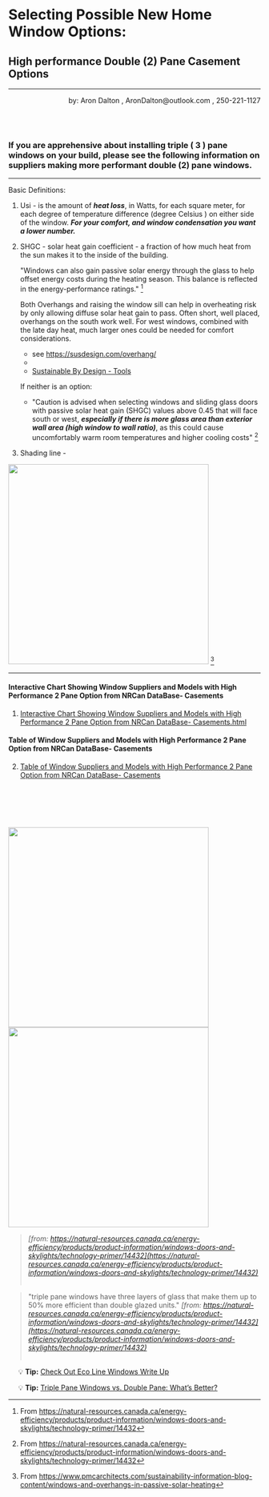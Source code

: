 

# Selecting Possible New Home Window Options:  

## High performance Double (2) Pane Casement Options

___

<p align="right">by: Aron Dalton   ,  AronDalton@outlook.com  ,  250-221-1127</p>
                                                                                     
<br/><br/>

### If you are apprehensive about installing triple ( 3 ) pane windows on your build, please see the following information on suppliers making more performant double (2) pane windows.

---

Basic Definitions:
1. Usi - is the amount of **_heat loss_**, in Watts, for each square meter, for each degree of temperature difference  (degree Celsius ) on either side of the window.  **_For your comfort, and window condensation you want a lower number._** 
2. SHGC - solar heat gain coefficient - a fraction of how much heat from the sun makes it to the inside of the building.
   
   "Windows can also gain passive solar energy through the glass to help offset energy costs during the heating season. This balance is reflected in the energy-performance ratings." [^1]
		
   Both Overhangs and raising the window sill can help in overheating risk by only allowing diffuse solar heat gain to pass.  Often short, well placed, overhangs on the south work well. For west windows, combined with the late day heat, much larger ones could be needed for comfort considerations.
   - see https://susdesign.com/overhang/
   - 
   - [ Sustainable By Design - Tools ]( https://susdesign.com/tools.php )
   
   If neither is an option:
   * "Caution is advised when selecting windows and sliding glass doors with passive solar heat gain (SHGC) values above 0.45 that will face south or west, **_especially if there is more glass area than exterior wall area (high window to wall ratio)_**, as this could cause uncomfortably warm room temperatures and higher cooling costs" [^1]
  
3. Shading line -
   
<img src="https://images.squarespace-cdn.com/content/v1/5e5e91c81d669b146a6c675e/1585216280809-ZFI0SQHJ9UIMKDODOMB4/windows-and-overhangs.jpg"  width="400"/> [^2]
___

[^1]: From <https://natural-resources.canada.ca/energy-efficiency/products/product-information/windows-doors-and-skylights/technology-primer/14432> 
[^2]: From <https://www.pmcarchitects.com/sustainability-information-blog-content/windows-and-overhangs-in-passive-solar-heating>

#### Interactive Chart Showing Window Suppliers and Models with High Performance 2 Pane Option from NRCan DataBase- Casements
1. [ Interactive Chart Showing Window Suppliers and Models with High Performance 2 Pane Option from NRCan DataBase- Casements.html ]( https://aron-dalton.github.io/Window-Suppliers-and-Models-with-high-performance-2-Pane-option-from-NRCan-DataBase--Casements/Window%20Suppliers%20and%20Models%20with%20high%20performance%202%20Pane%20option%20from%20NRCan%20DataBase-%20Casements.html )

#### Table of Window Suppliers and Models with High Performance 2 Pane Option from NRCan DataBase- Casements
2. [ Table of Window Suppliers and Models with High Performance 2 Pane Option from NRCan DataBase- Casements ]( https://1drv.ms/x/s!Au08A3tgUBgDkdhs4yFUkZ_0j7Gu5w?e=tqeSjM&nav=MTVfezAwMDAwMDAwLTAwMDEtMDAwMC0wMDAwLTAwMDAwMDAwMDAwMH0 )

<br/><br/>
<br/><br/>


<img src="https://natural-resources.canada.ca/sites/nrcan/files/energy/products/categories/fenestration/FeaturesTypical_EE_Commercial_Window_en.jpg"  width="400"/>  <img src="https://natural-resources.canada.ca/sites/nrcan/files/energy/products/categories/fenestration/FeaturesTypical_EE_Residential_Window_en.jpg" width="400" />  

> *[from: https://natural-resources.canada.ca/energy-efficiency/products/product-information/windows-doors-and-skylights/technology-primer/14432](https://natural-resources.canada.ca/energy-efficiency/products/product-information/windows-doors-and-skylights/technology-primer/14432)*
<br/><br/>

>  "triple pane windows have three layers of glass that make them up to 50% more efficient than double glazed units."
> *[from: https://natural-resources.canada.ca/energy-efficiency/products/product-information/windows-doors-and-skylights/technology-primer/14432](https://natural-resources.canada.ca/energy-efficiency/products/product-information/windows-doors-and-skylights/technology-primer/14432)*
<br/><br/>


&nbsp;&nbsp;&nbsp;&nbsp;  :bulb: **Tip:** [ Check Out Eco Line Windows Write Up](https://www.ecolinewindows.ca/features-and-option/energy-efficiency/)

&nbsp;&nbsp;&nbsp;&nbsp;  :bulb: **Tip:** [ Triple Pane Windows vs. Double Pane: What’s Better?](https://www.ecolinewindows.ca/triple-pane-windows-vs-double-pane-window-features-and-comparison/)

<!-- Google tag (gtag.js) -->
<script async src="https://www.googletagmanager.com/gtag/js?id=G-SNJTY4WQDF"></script>
<script>
  window.dataLayer = window.dataLayer || [];
  function gtag(){dataLayer.push(arguments);}
  gtag('js', new Date());

  gtag('config', 'G-SNJTY4WQDF');
</script>


